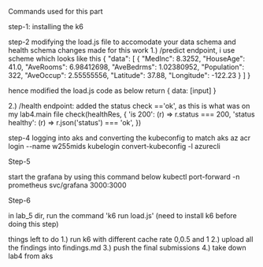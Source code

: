 Commands used for this part

step-1:
installing the k6 

step-2 
modifying the load.js file to accomodate your data schema and health schema
changes made for this work 
1.) /predict endpoint, i use scheme which looks like this {
  "data": [
    {
      "MedInc": 8.3252,
      "HouseAge": 41.0,
      "AveRooms": 6.98412698,
      "AveBedrms": 1.02380952,
      "Population": 322,
      "AveOccup": 2.55555556,
      "Latitude": 37.88,
      "Longitude": -122.23
    }
  ]
}

hence modified the load.js code  as below 
return {
        data: [input]
    }


2.) /health endpoint:
added the status check =='ok', as this is what was on my lab4.main file
check(healthRes, {
        'is 200': (r) => r.status === 200,
        'status healthy': (r) => r.json('status') === 'ok',
    })

step-4 logging into aks and converting the kubeconfig to match aks 
az acr login --name w255mids
kubelogin convert-kubeconfig -l azurecli


Step-5

start the grafana by using this command below 
kubectl port-forward -n prometheus svc/grafana 3000:3000

Step-6

in lab_5 dir, run the command 'k6 run load.js' (need to install k6 before doing this step)

things left to do 
1.) run k6 with different cache rate 0,0.5 and 1
2.) upload all the findings into findings.md
3.) push the final submissions
4.) take down lab4 from aks 